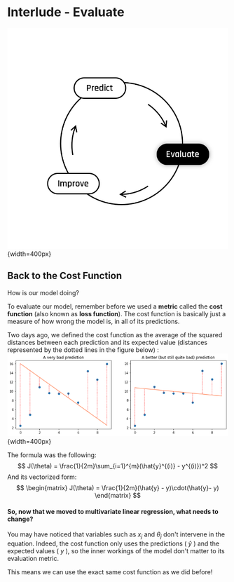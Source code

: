 # Interlude - Evaluate

![The Learning Cycle: Evaluate](../assets/Evaluate.png){width=400px}

## Back to the Cost Function

How is our model doing?  

To evaluate our model, remember before we used a **metric** called the **cost function** (also known as **loss function**). The cost function is basically just a measure of how wrong the model is, in all of its predictions.   

Two days ago, we defined the cost function as the average of the squared distances between each prediction and its expected value (distances represented by the dotted lines in the figure below) :   
![Distances between predicted and expected values](../assets/bad_pred_with_distance.png){width=400px}

The formula was the following: 
$$
J(\theta) = \frac{1}{2m}\sum_{i=1}^{m}(\hat{y}^{(i)} - y^{(i)})^2
$$
And its vectorized form:
$$
\begin{matrix}
J(\theta) = \frac{1}{2m}(\hat{y} - y)\cdot(\hat{y}- y)
\end{matrix}
$$  

#### So, now that we moved to multivariate linear regression, what needs to change?
You may have noticed that variables such as $x_j$ and $\theta_j$ don't intervene in the equation. Indeed, the cost function only uses the predictions ( $\hat{y}$ ) and the expected values ( $y$ ), so the inner workings of the model don't matter to its evaluation metric.  

This means we can use the exact same cost function as we did before! 